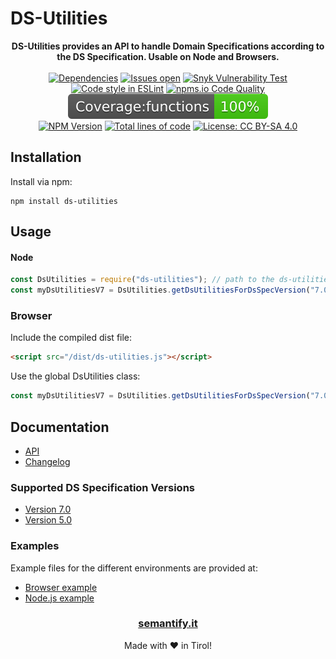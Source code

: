 # DS-Utilities

<div align="center">
<b>
DS-Utilities provides an API to handle Domain Specifications according to the DS Specification. Usable on Node and Browsers.</b>
<br><br>
<a href="https://libraries.io/npm/schema-org-adapter"><img src="https://img.shields.io/librariesio/release/npm/ds-utilities" alt="Dependencies" /></a>
<a href="https://github.com/semantifyit/ds-utilities/issues"><img src="https://img.shields.io/github/issues/semantifyit/ds-utilities.svg" alt="Issues open" /></a>
<a href="https://github.com/semantifyit/ds-utilities/issues"><img src="https://img.shields.io/snyk/vulnerabilities/github/semantifyit/ds-utilities" alt="Snyk Vulnerability Test" /></a>
<br>
<a href="https://eslint.org/"><img src="https://img.shields.io/badge/code%20style-ESLint-brightgreen" alt="Code style in ESLint" /></a>
<a href="https://npms.io/search?q=ds-utilities"><img src="https://img.shields.io/npms-io/quality-score/ds-utilities" alt="npms.io Code Quality" /></a>
<img src="https://raw.githubusercontent.com/semantifyit/ds-utilities/main/coverage/badge-functions.svg?sanitize=true" alt="Jest Test Coverage Functions" />
<br>
<a href="https://www.npmjs.com/package/ds-utilities" rel="nofollow"><img src="https://img.shields.io/npm/v/ds-utilities.svg" alt="NPM Version"></a>
<a href="https://github.com/semantifyit/ds-utilities/"><img src="https://img.shields.io/tokei/lines/github/semantifyit/ds-utilities" alt="Total lines of code" /></a>
<a href="https://www.apache.org/licenses/LICENSE-2.0"><img src="https://img.shields.io/badge/License-Apache%202.0-blue.svg" alt="License: CC BY-SA 4.0" /></a>
</div>

## Installation

Install via npm:

```shell
npm install ds-utilities
``` 

## Usage

#### Node

```javascript 
const DsUtilities = require("ds-utilities"); // path to the ds-utilities folder
const myDsUtilitiesV7 = DsUtilities.getDsUtilitiesForDsSpecVersion("7.0");
``` 

### Browser

Include the compiled dist file:

```html 
<script src="/dist/ds-utilities.js"></script>
``` 

Use the global DsUtilities class:

```javascript 
const myDsUtilitiesV7 = DsUtilities.getDsUtilitiesForDsSpecVersion("7.0");
``` 

## Documentation

* [API](API.md)
* [Changelog](HISTORY.md)

### Supported DS Specification Versions

* [Version 7.0](https://gitbook.semantify.it/domainspecifications/ds-v7)
* [Version 5.0](https://gitbook.semantify.it/domainspecifications/ds-v5)

### Examples

Example files for the different environments are provided at:

* [Browser example](./examples/example-browser.html)
* [Node.js example](./examples/example-node.js)


<div align="center">
<h3><a href="https://semantify.it/" target="_blank">semantify.it</a></h3>
Made with &#10084;	 in Tirol!
</div>